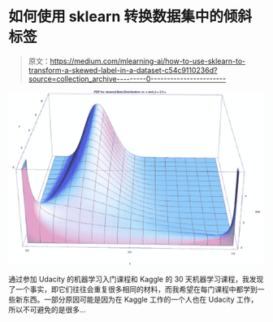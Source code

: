 # 如何使用 sklearn 转换数据集中的倾斜标签

> 原文：<https://medium.com/mlearning-ai/how-to-use-sklearn-to-transform-a-skewed-label-in-a-dataset-c54c9110236d?source=collection_archive---------0----------------------->

![](img/5e3f0c34574c4084f315baa9a29c5873.png)

通过参加 Udacity 的机器学习入门课程和 Kaggle 的 30 天机器学习课程，我发现了一个事实，即它们往往会重复很多相同的材料，而我希望在每门课程中都学到一些新东西。一部分原因可能是因为在 Kaggle 工作的一个人也在 Udacity 工作，所以不可避免的是很多…